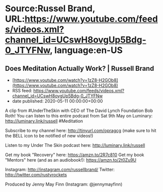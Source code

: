 # Source:Russel Brand, URL:https://www.youtube.com/feeds/videos.xml?channel_id=UCswH8ovgUp5Bdg-0_JTYFNw, language:en-US

## Does Meditation Actually Work? | Russell Brand
 - [https://www.youtube.com/watch?v=1zZ8-H2GOb8](https://www.youtube.com/watch?v=1zZ8-H2GOb8)
 - RSS feed: https://www.youtube.com/feeds/videos.xml?channel_id=UCswH8ovgUp5Bdg-0_JTYFNw
 - date published: 2020-05-11 00:00:00+00:00

A clip from #UnderTheSkin with CEO of The David Lynch Foundation Bob Roth! You can listen to this entire podcast from Sat 9th May on Luminary: http://luminary.link/russell 
#Meditation

Subscribe to my channel here: http://tinyurl.com/opragcg
(make sure to hit the BELL icon to be notified of new videos!)

Listen to my Under The Skin podcast here: 
http://luminary.link/russell

Get my book "Recovery" here: https://amzn.to/2R7c810
Get my book "Mentors" here (and as an audiobook!): https://amzn.to/2t0Zu9U

Instagram: http://instagram.com/russellbrand/
Twitter: http://twitter.com/rustyrockets

Produced by Jenny May Finn (Instagram: @jennymayfinn)

